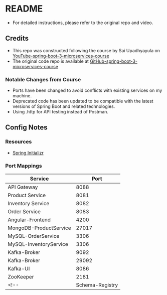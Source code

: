 
# README

- For detailed instructions, please refer to the original repo and video.

## Credits

- This repo was constructed following the course by Sai Upadhyayula on [YouTube-spring-boot-3-microservices-course](https://www.youtube.com/watch?v=yn_stY3HCr8)
- The original code repo is available at [GitHub-spring-boot-3-microservices-course](https://github.com/SaiUpadhyayula/spring-boot-3-microservices-course)

### Notable Changes from Course

- Ports have been changed to avoid conflicts with existing services on my machine.
- Deprecated code has been updated to be compatible with the latest versions of Spring Boot and related technologies.
- Using .http for API testing instead of Postman.

## Config Notes

### Resources

- [Spring Initializr](https://start.spring.io/)

### Port Mappings

| Service                   | Port   |
|---------------------------|--------|
| API Gateway               | 8088   |
| Product Service           | 8081   |
| Inventory Service         | 8082   |
| Order Service             | 8083   |
| Angular-Frontend          | 4200   |
| MongoDB-ProductService    | 27017  |
| MySQL-OrderService        | 3306   |
| MySQL-InventoryService    | 3306   |
| Kafka-Broker              | 9092   |
| Kafka-Broker              | 29092  |
| Kafka-UI                  | 8086   |
| ZooKeeper                 | 2181   |
<!-- | Schema-Registry              | 8085  | -->
